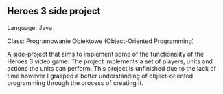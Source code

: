 ## Heroes 3 side project

Language: Java

Class: Programowanie Obiektowe (Object-Oriented Programming)

A side-project that aims to implement some of the functionality of the Heroes 3 video game. The project implements a set of players, units and actions the units can perform. This project is unfinished due to the lack of time however I grasped a better understanding of object-oriented programming through the process of creating it.
